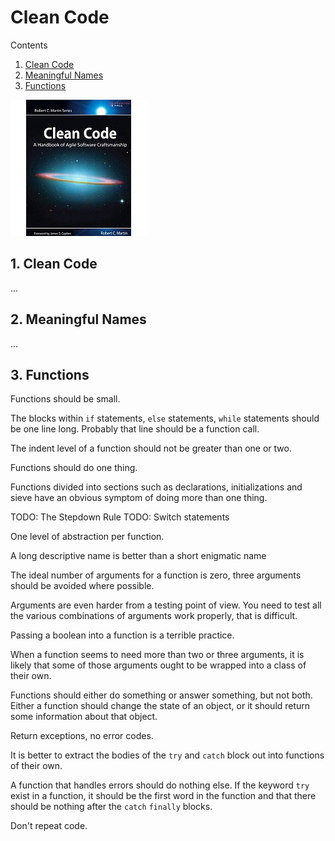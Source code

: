 # Clean Code

Contents

1. [Clean Code](#1-clean-code)
1. [Meaningful Names](#2-meaningful-names)
1. [Functions](#3-functions)

![Clean Code](../images/clean_code.jpg "Clean Code")

## 1. Clean Code

...

## 2. Meaningful Names

...

## 3. Functions

Functions should be small.

The blocks within `if` statements, `else` statements, `while` statements should be one line long. Probably that line should be a function call.

The indent level of a function should not be greater than one or two.

Functions should do one thing.

Functions divided into sections such as declarations, initializations and sieve have an obvious symptom of doing more than one thing.

TODO: The Stepdown Rule
TODO: Switch statements

One level of abstraction per function.

A long descriptive name is better than a short enigmatic name

The ideal number of arguments for a function is zero, three arguments should be avoided where possible.

Arguments are even harder from a testing point of view. You need to test all the various combinations of arguments work properly, that is difficult.

Passing a boolean into a function is a terrible practice.

When a function seems to need more than two or three arguments, it is likely that some of those arguments ought to be wrapped into a class of their own.

Functions should either do something or answer something, but not both. Either a function should change the state of an object, or it should return some information about that object.

Return exceptions, no error codes.

It is better to extract the bodies of the `try` and `catch` block out into functions of their own.

A function that handles errors should do nothing else. If the keyword `try` exist in a function, it should be the first word in the function and that there should be nothing after the `catch` `finally` blocks.

Don't repeat code.

